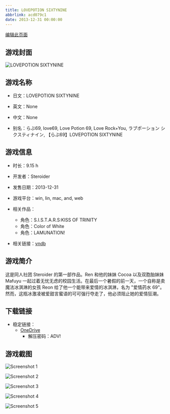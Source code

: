 ```yaml
---
title: LOVEPOTION SIXTYNINE
abbrlink: acd079c1
date: 2013-12-31 00:00:00
---
```

[编辑此页面](https://github.com/ACG-3/ADV3-source/blob/main/source/_posts/games/LOVEPOTION%20SIXTYNINE.md)

## 游戏封面

![LOVEPOTION SIXTYNINE](https://pan.timero.xyz/onedrive/img_lib_001/LOVEPOTION%20SIXTYNINE_cover.avif)


## 游戏名称

- 日文：LOVEPOTION SIXTYNINE
- 英文：None
- 中文：None

- 别名：らぶ69, love69, Love Potion 69, Love Rock+You, ラブポーション シクスティナイン, 【らぶ69】LOVEPOTION SIXTYNINE


## 游戏信息

- 时长：9.15 h
- 开发者：Steroider
- 发售日期：2013-12-31
- 游戏平台：win, lin, mac, and, web
- 相关作品：
   - 角色：S.I.S.T.A.R.S:KISS OF TRINITY
   - 角色：Color of White
   - 角色：LAMUNATION!

- 相关链接：[vndb](https://vndb.org/v14082)


## 游戏简介

这是同人社团 Steroider 的第一部作品。Ren 和他的妹妹 Cocoa 以及双胞胎妹妹 Mafuyu 一起过着无忧无虑的校园生活。在最后一个暑假的前一天，一个自称是卖魔法冰淇淋的女孩 Reon 给了他一个能带来爱情的冰淇淋，名为 "爱情药水 69"。然而，这瓶冰激凌被爱甜言蜜语的可可强行夺走了，他必须阻止她的爱情狂潮。




## 下载链接

- 稳定链接：
    - [OneDrive](https://pan.timero.xyz/onedrive/adv_lib_001/LOVEPOTION%20SIXTYNINE)
        - 解压密码：ADV!



## 游戏截图


![Screenshot 1](https://pan.timero.xyz/onedrive/img_lib_001/LOVEPOTION%20SIXTYNINE_Screenshot_1.avif)

![Screenshot 2](https://pan.timero.xyz/onedrive/img_lib_001/LOVEPOTION%20SIXTYNINE_Screenshot_2.avif)

![Screenshot 3](https://pan.timero.xyz/onedrive/img_lib_001/LOVEPOTION%20SIXTYNINE_Screenshot_3.avif)

![Screenshot 4](https://pan.timero.xyz/onedrive/img_lib_001/LOVEPOTION%20SIXTYNINE_Screenshot_4.avif)

![Screenshot 5](https://pan.timero.xyz/onedrive/img_lib_001/LOVEPOTION%20SIXTYNINE_Screenshot_5.avif)

